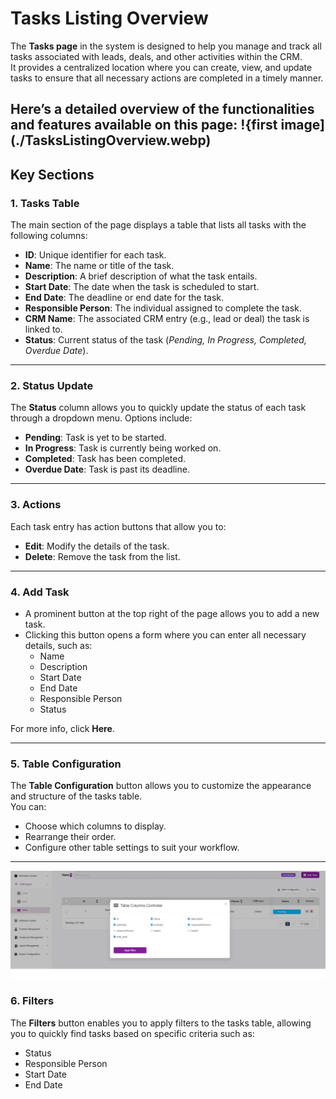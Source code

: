 # Tasks Listing Overview

The **Tasks page** in the system is designed to help you manage and track all tasks associated with leads, deals, and other activities within the CRM.  
It provides a centralized location where you can create, view, and update tasks to ensure that all necessary actions are completed in a timely manner.  

Here’s a detailed overview of the functionalities and features available on this page:
!{first image](./TasksListingOverview.webp)
---

## Key Sections

### 1. Tasks Table
The main section of the page displays a table that lists all tasks with the following columns:  
- **ID**: Unique identifier for each task.  
- **Name**: The name or title of the task.  
- **Description**: A brief description of what the task entails.  
- **Start Date**: The date when the task is scheduled to start.  
- **End Date**: The deadline or end date for the task.  
- **Responsible Person**: The individual assigned to complete the task.  
- **CRM Name**: The associated CRM entry (e.g., lead or deal) the task is linked to.  
- **Status**: Current status of the task (*Pending, In Progress, Completed, Overdue Date*).  

---

### 2. Status Update
The **Status** column allows you to quickly update the status of each task through a dropdown menu. Options include:  
- **Pending**: Task is yet to be started.  
- **In Progress**: Task is currently being worked on.  
- **Completed**: Task has been completed.  
- **Overdue Date**: Task is past its deadline.  

---

### 3. Actions
Each task entry has action buttons that allow you to:  
- **Edit**: Modify the details of the task.  
- **Delete**: Remove the task from the list.  

---

### 4. Add Task
- A prominent button at the top right of the page allows you to add a new task.  
- Clicking this button opens a form where you can enter all necessary details, such as:  
  - Name  
  - Description  
  - Start Date  
  - End Date  
  - Responsible Person  
  - Status  

For more info, click **Here**.  

---

### 5. Table Configuration
The **Table Configuration** button allows you to customize the appearance and structure of the tasks table.  
You can:  
- Choose which columns to display.  
- Rearrange their order.  
- Configure other table settings to suit your workflow.  

---
![second image](./TasksListingOverview2.webp)
### 6. Filters
The **Filters** button enables you to apply filters to the tasks table, allowing you to quickly find tasks based on specific criteria such as:  
- Status  
- Responsible Person  
- Start Date  
- End Date  
